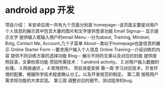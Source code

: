 # android app 开发
项目介绍：
本安卓应用一共有九个页面分别是
homepage--该页面主要是对用户个人信息的展示其中包含大量的图片和文字提供登录功能
Email Signup-- 显示提示文字 提供输入框输入用户的email
Menu --分为about, Training, Mindset, Bolg, Contact Me, Account,几个子菜单
About--类似于homepage也是信息的展示
Online Starter Form --要求用户输入个人信息
Online Training--介绍训练的内容 提供不同训练方案的选择功能
Blog-- 展示不同的文章以及对应的封面 提供按照目录，文章检索功能
项目所需技术：
1.android activity。 
2.对用户输入数据的处理。
3.网络通讯 。
4.常用控件。
项目进度安排
第一周 学习对应技术，开发环境的配置，根据所学技术程度确认分工。以及开发规范的制定。
第二周 按照用户需求将功能的大体实现。
第三周 调整对应的细节，测试程序的bug.

